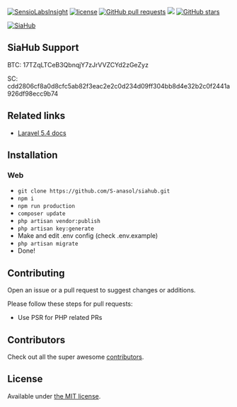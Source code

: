 [![SensioLabsInsight](https://insight.sensiolabs.com/projects/b07ae6ef-9750-4212-810b-8ac92f2eaf06/mini.png)](https://insight.sensiolabs.com/projects/b07ae6ef-9750-4212-810b-8ac92f2eaf06) [![license](https://img.shields.io/github/license/S-anasol/siahub.svg)](https://github.com/S-anasol/siahub) [![GitHub pull requests](https://img.shields.io/github/issues-pr/S-anasol/siahub.svg)]() [![](https://img.shields.io/github/issues-closed-raw/S-anasol/siahub.svg)]() [![GitHub stars](https://img.shields.io/github/stars/S-anasol/siahub.svg?style=social&label=Star)]()

<p align="center">

[![SiaHub](http://siahub.info/img/siahub_big.png)](http://siahub.info/)

</p>


## SiaHub Support

BTC: 17TZqLTCeB3QbnqjY7zJrVVZCYd2zGeZyz

SC: cdd2806cf8a0d8cfc5ab82f3eac2e2c0d234d09ff304bb8d4e32b2c0f2441a926df98ecc9b74

## Related links
- [Laravel 5.4 docs](https://laravel.com/docs/5.4)

## Installation

### Web
- ``git clone https://github.com/S-anasol/siahub.git``
- ``npm i``
- ``npm run production``
- ``composer update``
- ``php artisan vendor:publish``
- ``php artisan key:generate``
- Make and edit .env config (check .env.example)
- ``php artisan migrate``
- Done!

## Contributing

Open an issue or a pull request to suggest changes or additions.

Please follow these steps for pull requests:
- Use PSR for PHP related PRs

## Contributors

Check out all the super awesome [contributors](https://github.com/S-anasol/siahub/graphs/contributors).


## License

Available under [the MIT license](http://mths.be/mit).
